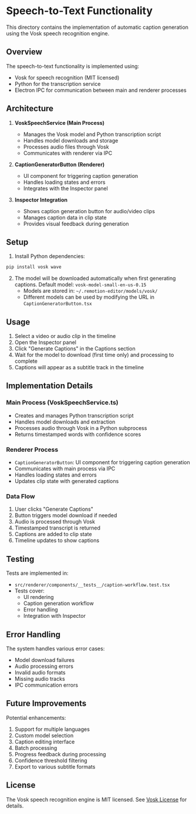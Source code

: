 # Speech-to-Text Functionality

This directory contains the implementation of automatic caption generation using the Vosk speech recognition engine.

## Overview

The speech-to-text functionality is implemented using:
- Vosk for speech recognition (MIT licensed)
- Python for the transcription service
- Electron IPC for communication between main and renderer processes

## Architecture

1. **VoskSpeechService (Main Process)**
   - Manages the Vosk model and Python transcription script
   - Handles model downloads and storage
   - Processes audio files through Vosk
   - Communicates with renderer via IPC

2. **CaptionGeneratorButton (Renderer)**
   - UI component for triggering caption generation
   - Handles loading states and errors
   - Integrates with the Inspector panel

3. **Inspector Integration**
   - Shows caption generation button for audio/video clips
   - Manages caption data in clip state
   - Provides visual feedback during generation

## Setup

1. Install Python dependencies:
```bash
pip install vosk wave
```

2. The model will be downloaded automatically when first generating captions. Default model: `vosk-model-small-en-us-0.15`
   - Models are stored in: `~/.remotion-editor/models/vosk/`
   - Different models can be used by modifying the URL in `CaptionGeneratorButton.tsx`

## Usage

1. Select a video or audio clip in the timeline
2. Open the Inspector panel
3. Click "Generate Captions" in the Captions section
4. Wait for the model to download (first time only) and processing to complete
5. Captions will appear as a subtitle track in the timeline

## Implementation Details

### Main Process (VoskSpeechService.ts)
- Creates and manages Python transcription script
- Handles model downloads and extraction
- Processes audio through Vosk in a Python subprocess
- Returns timestamped words with confidence scores

### Renderer Process
- `CaptionGeneratorButton`: UI component for triggering caption generation
- Communicates with main process via IPC
- Handles loading states and errors
- Updates clip state with generated captions

### Data Flow
1. User clicks "Generate Captions"
2. Button triggers model download if needed
3. Audio is processed through Vosk
4. Timestamped transcript is returned
5. Captions are added to clip state
6. Timeline updates to show captions

## Testing

Tests are implemented in:
- `src/renderer/components/__tests__/caption-workflow.test.tsx`
- Tests cover:
  - UI rendering
  - Caption generation workflow
  - Error handling
  - Integration with Inspector

## Error Handling

The system handles various error cases:
- Model download failures
- Audio processing errors
- Invalid audio formats
- Missing audio tracks
- IPC communication errors

## Future Improvements

Potential enhancements:
1. Support for multiple languages
2. Custom model selection
3. Caption editing interface
4. Batch processing
5. Progress feedback during processing
6. Confidence threshold filtering
7. Export to various subtitle formats

## License

The Vosk speech recognition engine is MIT licensed. See [Vosk License](https://github.com/alphacep/vosk-api/blob/master/COPYING) for details.
